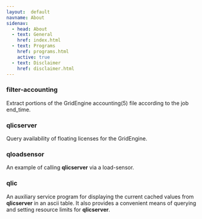 ```yaml
---
layout:  default
navname: About
sidenav:
  - head: About
  - text: General
    href: index.html
  - text: Programs
    href: programs.html
    active: true
  - text: Disclaimer
    href: disclaimer.html
---
```


### filter-accounting

Extract portions of the GridEngine accounting(5) file according to the
job end_time.


### qlicserver

Query availability of floating licenses for the GridEngine.


### qloadsensor

An example of calling **qlicserver** via a load-sensor.


### qlic

An auxiliary service program for displaying the current cached values from
**qlicserver** in an ascii table. It also provides a convenient means of
querying and setting resource limits for **qlicserver**.

